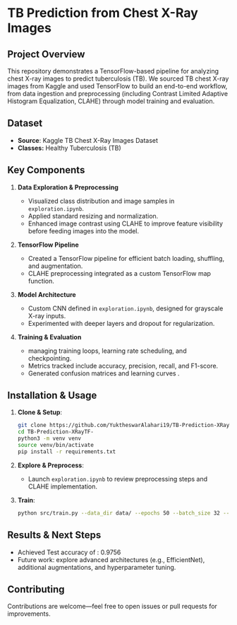 # TB Prediction from Chest X-Ray Images

## Project Overview

This repository demonstrates a TensorFlow-based pipeline for analyzing chest X-ray images to predict tuberculosis (TB). We sourced TB chest X-ray images from Kaggle and used TensorFlow to build an end-to-end workflow, from data ingestion and preprocessing (including Contrast Limited Adaptive Histogram Equalization, CLAHE) through model training and evaluation.

## Dataset

* **Source**: Kaggle TB Chest X-Ray Images Dataset
* **Classes:**
  Healthy
  Tuberculosis (TB)

## Key Components

1. **Data Exploration & Preprocessing**

   * Visualized class distribution and image samples in `exploration.ipynb`.
   * Applied standard resizing and normalization.
   * Enhanced image contrast using CLAHE to improve feature visibility before feeding images into the model.
2. **TensorFlow Pipeline**

   * Created a TensorFlow pipeline for efficient batch loading, shuffling, and augmentation.
   * CLAHE preprocessing integrated as a custom TensorFlow map function.
3. **Model Architecture**

   * Custom CNN defined in `exploration.ipynb`, designed for grayscale X-ray inputs.
   * Experimented with deeper layers and dropout for regularization.
4. **Training & Evaluation**

   * managing training loops, learning rate scheduling, and checkpointing.
   * Metrics tracked include accuracy, precision, recall, and F1-score.
   * Generated confusion matrices and learning curves .

## Installation & Usage

1. **Clone & Setup**:

   ```bash
   git clone https://github.com/YuktheswarAlahari19/TB-Prediction-XRayTF-.git
   cd TB-Prediction-XRayTF-
   python3 -m venv venv
   source venv/bin/activate
   pip install -r requirements.txt
   ```
2. **Explore & Preprocess**:

   * Launch `exploration.ipynb` to review preprocessing steps and CLAHE implementation.
3. **Train**:

   ```bash
   python src/train.py --data_dir data/ --epochs 50 --batch_size 32 --learning_rate 1e-3
   ```
   
## Results & Next Steps

* Achieved Test accuracy of : 0.9756 
* Future work: explore advanced architectures (e.g., EfficientNet), additional augmentations, and hyperparameter tuning.

## Contributing

Contributions are welcome—feel free to open issues or pull requests for improvements.

